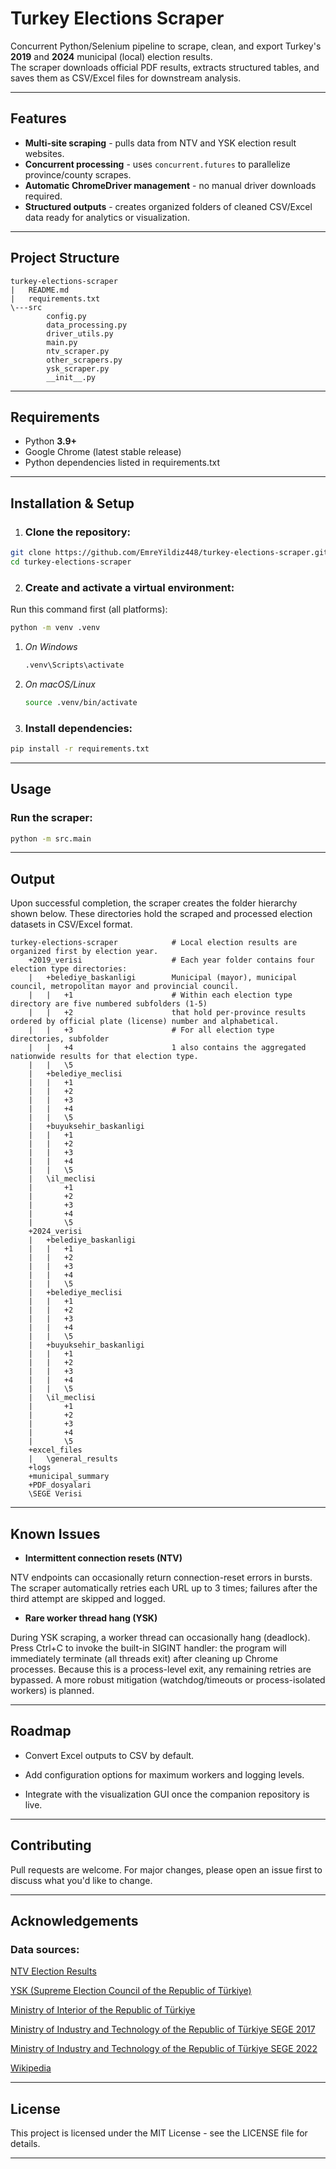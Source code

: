 # Turkey Elections Scraper

Concurrent Python/Selenium pipeline to scrape, clean, and export Turkey's **2019** and **2024** municipal (local) election results.  
The scraper downloads official PDF results, extracts structured tables, and saves them as CSV/Excel files for downstream analysis.

---

## Features
- **Multi-site scraping** - pulls data from NTV and YSK election result websites.
- **Concurrent processing** - uses `concurrent.futures` to parallelize province/county scrapes.
- **Automatic ChromeDriver management** - no manual driver downloads required.
- **Structured outputs** - creates organized folders of cleaned CSV/Excel data ready for analytics or visualization.

---

## Project Structure
```
turkey-elections-scraper
|   README.md
|   requirements.txt
\---src
        config.py
        data_processing.py
        driver_utils.py
        main.py
        ntv_scraper.py
        other_scrapers.py
        ysk_scraper.py
        __init__.py
```
---

## Requirements
* Python **3.9+**  
* Google Chrome (latest stable release)
* Python dependencies listed in requirements.txt

---
## Installation & Setup

1. ### Clone the repository:
```bash
git clone https://github.com/EmreYildiz448/turkey-elections-scraper.git
cd turkey-elections-scraper
```

2. ### Create and activate a virtual environment:

Run this command first (all platforms):
```bash
python -m venv .venv
```

1. *On Windows*

    ```bash
    .venv\Scripts\activate
    ```

2. *On macOS/Linux*

    ```bash
    source .venv/bin/activate
    ```

3. ### Install dependencies:
```bash
pip install -r requirements.txt
```
---
## Usage

### Run the scraper:
```bash
python -m src.main
```
---
## Output

Upon successful completion, the scraper creates the folder hierarchy shown below.
These directories hold the scraped and processed election datasets in CSV/Excel format.

```
turkey-elections-scraper            # Local election results are organized first by election year.
    +2019_verisi                    # Each year folder contains four election type directories: 
    |   +belediye_baskanligi        Municipal (mayor), municipal council, metropolitan mayor and provincial council.
    |   |   +1                      # Within each election type directory are five numbered subfolders (1-5) 
    |   |   +2                      that hold per-province results ordered by official plate (license) number and alphabetical.
    |   |   +3                      # For all election type directories, subfolder 
    |   |   +4                      1 also contains the aggregated nationwide results for that election type.
    |   |   \5
    |   +belediye_meclisi           
    |   |   +1                      
    |   |   +2
    |   |   +3
    |   |   +4
    |   |   \5
    |   +buyuksehir_baskanligi      
    |   |   +1
    |   |   +2
    |   |   +3
    |   |   +4
    |   |   \5
    |   \il_meclisi                 
    |       +1
    |       +2
    |       +3
    |       +4
    |       \5
    +2024_verisi
    |   +belediye_baskanligi
    |   |   +1
    |   |   +2
    |   |   +3
    |   |   +4
    |   |   \5
    |   +belediye_meclisi
    |   |   +1
    |   |   +2
    |   |   +3
    |   |   +4
    |   |   \5
    |   +buyuksehir_baskanligi
    |   |   +1
    |   |   +2
    |   |   +3
    |   |   +4
    |   |   \5
    |   \il_meclisi
    |       +1
    |       +2
    |       +3
    |       +4
    |       \5
    +excel_files
    |   \general_results
    +logs
    +municipal_summary
    +PDF_dosyalari
    \SEGE Verisi
```
---
## Known Issues

- **Intermittent connection resets (NTV)**

NTV endpoints can occasionally return connection-reset errors in bursts. The scraper automatically retries each URL up to 3 times; failures after the third attempt are skipped and logged.

- **Rare worker thread hang (YSK)**

During YSK scraping, a worker thread can occasionally hang (deadlock).
Press Ctrl+C to invoke the built-in SIGINT handler: the program will immediately terminate (all threads exit) after cleaning up Chrome processes. Because this is a process-level exit, any remaining retries are bypassed. A more robust mitigation (watchdog/timeouts or process-isolated workers) is planned.

---
## Roadmap

- Convert Excel outputs to CSV by default.

- Add configuration options for maximum workers and logging levels.

- Integrate with the visualization GUI once the companion repository is live.

---

## Contributing

Pull requests are welcome. For major changes, please open an issue first to discuss what you'd like to change.

---

## Acknowledgements

### Data sources:

[NTV Election Results](https://secim.ntv.com.tr/sitemap.xml)

[YSK (Supreme Election Council of the Republic of Türkiye)](https://acikveri.ysk.gov.tr/anasayfa)

[Ministry of Interior of the Republic of Türkiye](https://www.e-icisleri.gov.tr/Anasayfa/MulkiIdariBolumleri.aspx)

[Ministry of Industry and Technology of the Republic of Türkiye SEGE 2017](https://www.sanayi.gov.tr/assets/pdf/birimler/2017-il-sege.pdf) 

[Ministry of Industry and Technology of the Republic of Türkiye SEGE 2022](https://www.sanayi.gov.tr/assets/pdf/birimler/2022-ilce-sege.pdf)

[Wikipedia](https://tr.wikipedia.org/wiki/2024_Türkiye_yerel_seçimleri)

---

## License

This project is licensed under the MIT License - see the LICENSE file for details.

---
